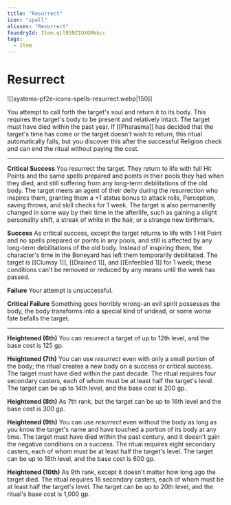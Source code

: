 ```yaml
---
title: "Resurrect"
icon: "spell"
aliases: "Resurrect"
foundryId: Item.qLlB5NZIOXGMmkcc
tags:
  - Item
---
```


# Resurrect
![[systems-pf2e-icons-spells-resurrect.webp|150]]

You attempt to call forth the target's soul and return it to its body. This requires the target's body to be present and relatively intact. The target must have died within the past year. If [[Pharasma]] has decided that the target's time has come or the target doesn't wish to return, this ritual automatically fails, but you discover this after the successful Religion check and can end the ritual without paying the cost.

* * *

**Critical Success** You resurrect the target. They return to life with full Hit Points and the same spells prepared and points in their pools they had when they died, and still suffering from any long-term debilitations of the old body. The target meets an agent of their deity during the resurrection who inspires them, granting them a +1 status bonus to attack rolls, Perception, saving throws, and skill checks for 1 week. The target is also permanently changed in some way by their time in the afterlife, such as gaining a slight personality shift, a streak of white in the hair, or a strange new birthmark.

**Success** As critical success, except the target returns to life with 1 Hit Point and no spells prepared or points in any pools, and still is affected by any long-term debilitations of the old body. Instead of inspiring them, the character's time in the Boneyard has left them temporarily debilitated. The target is [[Clumsy 1]], [[Drained 1]], and [[Enfeebled 1]] for 1 week; these conditions can't be removed or reduced by any means until the week has passed.

**Failure** Your attempt is unsuccessful.

**Critical Failure** Something goes horribly wrong-an evil spirit possesses the body, the body transforms into a special kind of undead, or some worse fate befalls the target.

* * *

**Heightened (6th)** You can resurrect a target of up to 12th level, and the base cost is 125 gp.

**Heightened (7th)** You can use _resurrect_ even with only a small portion of the body; the ritual creates a new body on a success or critical success. The target must have died within the past decade. The ritual requires four secondary casters, each of whom must be at least half the target's level. The target can be up to 14th level, and the base cost is 200 gp.

**Heightened (8th)** As 7th rank, but the target can be up to 16th level and the base cost is 300 gp.

**Heightened (9th)** You can use _resurrect_ even without the body as long as you know the target's name and have touched a portion of its body at any time. The target must have died within the past century, and it doesn't gain the negative conditions on a success. The ritual requires eight secondary casters, each of whom must be at least half the target's level. The target can be up to 18th level, and the base cost is 600 gp.

**Heightened (10th)** As 9th rank, except it doesn't matter how long ago the target died. The ritual requires 16 secondary casters, each of whom must be at least half the target's level. The target can be up to 20th level, and the ritual's base cost is 1,000 gp.
